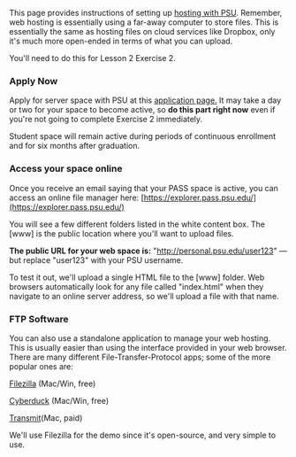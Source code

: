 This page provides instructions of setting up [hosting with PSU](http://www.personal.psu.edu/). Remember, web hosting is essentially using a far-away computer to store files. This is essentially the same as hosting files on cloud services like Dropbox, only it's much more open-ended in terms of what you can upload.

You'll need to do this for Lesson 2 Exercise 2. 

### Apply Now

Apply for server space with PSU at this [application page.](https://www.work.psu.edu/webspace/) It may take a day or two for your space to become active, so **do this part right now** even if you're not going to complete Exercise 2 immediately. 

Student space will remain active during periods of continuous enrollment and for six months after graduation.

### Access your space online

Once you receive an email saying that your PASS space is active, you can access an online file manager here: [https://explorer.pass.psu.edu/](https://explorer.pass.psu.edu/)

You will see a few different folders listed in the white content box. The \[www\] is the public location where you'll want to upload files.

**The public URL for your web space is:** "http://personal.psu.edu/user123" — but replace "user123" with your PSU username.

To test it out, we'll upload a single HTML file to the \[www\] folder. Web browsers automatically look for any file called "index.html" when they navigate to an online server address, so we'll upload a file with that name. 

### FTP Software

You can also use a standalone application to manage your web hosting. This is usually easier than using the interface provided in your web browser. There are many different File-Transfer-Protocol apps; some of the more popular ones are:

[Filezilla](https://filezilla-project.org/) \(Mac/Win, free\)

[Cyberduck](https://cyberduck.io) \(Mac/Win, free\)

[Transmit](https://panic.com/transmit/)\(Mac, paid\)

We'll use Filezilla for the demo since it's open-source, and very simple to use. 










